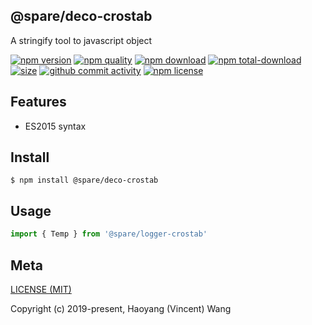 ## @spare/deco-crostab
A stringify tool to javascript object

[![npm version][npm-image]][npm-url]
[![npm quality][quality-image]][quality-url]
[![npm download][download-image]][npm-url]
[![npm total-download][total-download-image]][npm-url]
[![size][size]][size-url]
[![github commit activity][commit-image]][github-url]
[![npm license][license-image]][npm-url]

## Features

- ES2015 syntax

## Install
```console
$ npm install @spare/deco-crostab
```

## Usage
```js
import { Temp } from '@spare/logger-crostab'
```

## Meta
[LICENSE (MIT)](/LICENSE)

Copyright (c) 2019-present, Haoyang (Vincent) Wang

[//]: <> (Shields)
[npm-image]: https://img.shields.io/npm/v/@spare/deco-crostab.svg?style=flat-square
[quality-image]: http://npm.packagequality.com/shield/@spare/deco-crostab.svg?style=flat-square
[download-image]: https://img.shields.io/npm/dm/@spare/deco-crostab.svg?style=flat-square
[total-download-image]:https://img.shields.io/npm/dt/@spare/deco-crostab.svg?style=flat-square
[license-image]: https://img.shields.io/npm/l/@spare/deco-crostab.svg?style=flat-square
[commit-image]: https://img.shields.io/github/commit-activity/y/hoyeungw/@spare/deco-crostab?style=flat-square
[size]: https://flat.badgen.net/packagephobia/install/@spare/deco-crostab

[//]: <> (Link)
[npm-url]: https://npmjs.org/package/@spare/deco-crostab
[quality-url]: http://packagequality.com/#?package=@spare/deco-crostab
[github-url]: https://github.com/hoyeungw/@spare/deco-crostab
[size-url]: https://packagephobia.now.sh/result?p=@spare/deco-crostab
